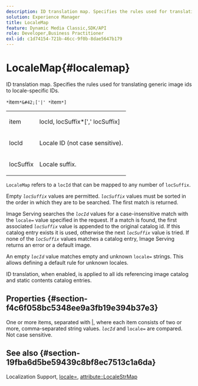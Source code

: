 ```yaml
---
description: ID translation map. Specifies the rules used for translating generic image ids to locale-specific IDs.
solution: Experience Manager
title: LocaleMap
feature: Dynamic Media Classic,SDK/API
role: Developer,Business Practitioner
exl-id: c1d74154-721b-46cc-9f0b-8dae5647b179
---
```

# LocaleMap{#localemap}

ID translation map. Specifies the rules used for translating generic image ids to locale-specific IDs.

 `*`item`*&#42;['|' *`item`*]`

<table id="simpletable_A6DD1A28F8ED4178A8ADDB2F3AEFC402"> 
 <tr class="strow"> 
  <td class="stentry"> <p><span class="varname"> item</span> </p></td> 
  <td class="stentry"> <p><span class="varname"> locId</span>,<span class="varname"> locSuffix</span>*[','<span class="varname"> locSuffix</span>] </p></td> 
 </tr> 
 <tr class="strow"> 
  <td class="stentry"> <p><span class="varname"> locId</span> </p></td> 
  <td class="stentry"> <p>Locale ID (not case sensitive). </p></td> 
 </tr> 
 <tr class="strow"> 
  <td class="stentry"> <p><span class="varname"> locSuffix</span> </p></td> 
  <td class="stentry"> <p>Locale suffix. </p></td> 
 </tr> 
</table>

`LocaleMap` refers to a `locId` that can be mapped to any number of `locSuffix`.

Empty *`locSuffix`* values are permitted. *`locSuffix`* values must be sorted in the order in which they are to be searched. The first match is returned.

Image Serving searches the *`locId`* values for a case-insensitive match with the `locale=` value specified in the request. If a match is found, the first associated *`locSuffix`* value is appended to the original catalog id. If this catalog entry exists it is used, otherwise the next *`locSuffix`* value is tried. If none of the *`locSuffix`* values matches a catalog entry, Image Serving returns an error or a default image.

An empty *`locId`* value matches empty and unknown `locale=` strings. This allows defining a default rule for unknown locales.

ID translation, when enabled, is applied to all ids referencing image catalog and static contents catalog entries.

## Properties {#section-f4c6f058bc5348ee9a3fb19e394b37e3}

One or more items, separated with |, where each item consists of two or more, comma-separated string values. *`locId`* and `locale=` are compared. Not case sensitive.

## See also {#section-19fba6d5be59439c8bf8ec7513c1a6da}

Localization Support, [locale=](../../../../../is-api/http-ref/image-serving-api-ref/c-http-protocol-reference/c-command-reference/r-locale.md#reference-8a846b2fbc004a12821b956ed3b25cfb), [attribute::LocaleStrMap](../../../../../is-api/image-catalog/image-serving-api-ref/c-image-catalog-reference/c-attributes-reference/r-localestrmap.md#reference-98c42070a4bc4baf92537132be2b5b1e)
